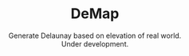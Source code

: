 <h1 align=center>DeMap</h1>

<p align=center>
Generate Delaunay based on elevation of real world.<br/>
Under development.
</p>
